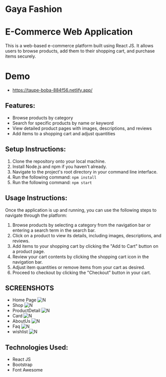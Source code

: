 # Gaya Fashion

# E-Commerce Web Application
This is a web-based e-commerce platform built using React JS. It allows users to browse products, add them to their shopping cart, and purchase items securely.
#  Demo
- https://taupe-boba-884f56.netlify.app/

## Features:

- Browse products by category
- Search for specific products by name or keyword
- View detailed product pages with images, descriptions, and reviews
- Add items to a shopping cart and adjust quantities


## Setup Instructions:

1. Clone the repository onto your local machine.
2. Install Node.js and npm if you haven't already.
3. Navigate to the project's root directory in your command line interface.
4. Run the following command: `npm install`
5. Run the following command: `npm start`

## Usage Instructions:

Once the application is up and running, you can use the following steps to navigate through the platform:

1. Browse products by selecting a category from the navigation bar or entering a search term in the search bar.
2. Click on a product to view its details, including images, descriptions, and reviews.
3. Add items to your shopping cart by clicking the "Add to Cart" button on a product page.
4. Review your cart contents by clicking the shopping cart icon in the navigation bar.
5. Adjust item quantities or remove items from your cart as desired.
6. Proceed to checkout by clicking the "Checkout" button in your cart.

## SCREENSHOTS
- Home Page
 ![N](src/img/README/Home.png)
- Shop
 ![N](src/img/README/Shop.png)
- ProductDetail
  ![N](src/img/README/ProductDetail.png)
- Card
 ![N](src/img/README/Card.png)
- AboutUs
 ![N](src/img/README/AboutUs.png)
- Faq
![N](src/img/README/Faq.png)
- wishlist
  ![N](src/img/README/wishlist.png)

## Technologies Used:

- React JS
- Bootstrap
- Font Awesome
